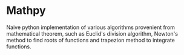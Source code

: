 # Mathpy
Naive python implementation of various algorithms provenient from mathematical theorem, such as Euclid's division algorithm, Newton's method to find roots of functions and trapezion method to integrate functions.
